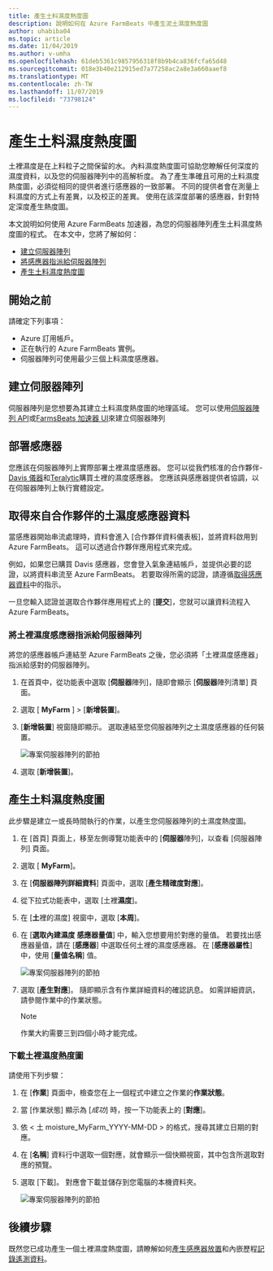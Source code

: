 ```yaml
---
title: 產生土料濕度熱度圖
description: 說明如何在 Azure FarmBeats 中產生泥土濕度熱度圖
author: uhabiba04
ms.topic: article
ms.date: 11/04/2019
ms.author: v-umha
ms.openlocfilehash: 61deb5361c9857956318f8b9b4ca836fcfa65d48
ms.sourcegitcommit: 018e3b40e212915ed7a77258ac2a8e3a660aaef8
ms.translationtype: MT
ms.contentlocale: zh-TW
ms.lasthandoff: 11/07/2019
ms.locfileid: "73798124"
---
```

# <a name="generate-soil-moisture-heatmap"></a>產生土料濕度熱度圖

土裡濕度是在上料粒子之間保留的水。 內料濕度熱度圖可協助您瞭解任何深度的濕度資料，以及您的伺服器陣列中的高解析度。 為了產生準確且可用的土料濕度熱度圖，必須從相同的提供者進行感應器的一致部署。 不同的提供者會在測量上料濕度的方式上有差異，以及校正的差異。 使用在該深度部署的感應器，針對特定深度產生熱度圖。

本文說明如何使用 Azure FarmBeats 加速器，為您的伺服器陣列產生土料濕度熱度圖的程式。 在本文中，您將了解如何：

- [建立伺服器陣列](#create-a-farm)
- [將感應器指派給伺服器陣列](#get-soil-moisture-sensor-data-from-partner)
- [產生土料濕度熱度圖](#generate-soil-moisture-heatmap)

## <a name="before-you-begin"></a>開始之前

請確定下列事項：  

- Azure 訂用帳戶。
- 正在執行的 Azure FarmBeats 實例。
- 伺服器陣列可使用最少三個上料濕度感應器。

## <a name="create-a-farm"></a>建立伺服器陣列

伺服器陣列是您想要為其建立土料濕度熱度圖的地理區域。 您可以使用[伺服器陣列 API](https://aka.ms/FarmBeatsDatahubSwagger)或[FarmsBeats 加速器 UI](manage-farms.md#create-farms)來建立伺服器陣列

## <a name="deploy-sensors"></a>部署感應器

您應該在伺服器陣列上實際部署土裡濕度感應器。 您可以從我們核准的合作夥伴- [Davis 儀器](https://www.davisinstruments.com/product/enviromonitor-gateway/)和[Teralytic](https://teralytic.com/)購買土裡的濕度感應器。 您應該與感應器提供者協調，以在伺服器陣列上執行實體設定。

## <a name="get-soil-moisture-sensor-data-from-partner"></a>取得來自合作夥伴的土濕度感應器資料

當感應器開始串流處理時，資料會進入 [合作夥伴資料儀表板]，並將資料啟用到 Azure FarmBeats。 這可以透過合作夥伴應用程式來完成。

例如，如果您已購買 Davis 感應器，您會登入氣象連結帳戶，並提供必要的認證，以將資料串流至 Azure FarmBeats。 若要取得所需的認證，請遵循[取得感應器資料](get-sensor-data-from-sensor-partner.md#get-sensor-data-from-sensor-partners)中的指示。

一旦您輸入認證並選取合作夥伴應用程式上的 [**提交**]，您就可以讓資料流程入 Azure FarmBeats。

### <a name="assign-soil-moisture-sensors-to-the-farm"></a>將土裡濕度感應器指派給伺服器陣列

將您的感應器帳戶連結至 Azure FarmBeats 之後，您必須將「土裡濕度感應器」指派給感對的伺服器陣列。

1.  在首頁中，從功能表中選取 [**伺服器**陣列]，隨即會顯示 [**伺服器**陣列清單] 頁面。
2.  選取 [ **MyFarm** ] > [**新增裝置**]。
3.  [**新增裝置**] 視窗隨即顯示。 選取連結至您伺服器陣列之土濕度感應器的任何裝置。

    ![專案伺服器陣列的節拍](./media/get-sensor-data-from-sensor-partner/add-devices-1.png)

4. 選取 [**新增裝置**]。     

## <a name="generate-soil-moisture-heatmap"></a>產生土料濕度熱度圖

此步驟是建立一或長時間執行的作業，以產生您伺服器陣列的土濕度熱度圖。

1.  在 [首頁] 頁面上，移至左側導覽功能表中的 [**伺服器**陣列]，以查看 [伺服器陣列] 頁面。
2.  選取 [ **MyFarm**]。
3.  在 [**伺服器陣列詳細資料**] 頁面中，選取 [**產生精確度對應**]。
4.  從下拉式功能表中，選取 [土裡**濕度**]。
5.  在 [**土**裡的濕度] 視窗中，選取 [**本周**]。
6.  在 [**選取內建濕度** **感應器量值**] 中，輸入您想要用於對應的量值。
    若要找出感應器量值，請在 [**感應器**] 中選取任何土裡的濕度感應器。 在 [**感應器屬性**] 中，使用 [**量值名稱**] 值。

    ![專案伺服器陣列的節拍](./media/get-sensor-data-from-sensor-partner/soil-moisture-1.png)


7.  選取 [**產生對應**]。
    隨即顯示含有作業詳細資料的確認訊息。 如需詳細資訊，請參閱作業中的作業狀態。

    >[!NOTE]
    > 作業大約需要三到四個小時才能完成。

### <a name="download-the-soil-moisture-heatmap"></a>下載土裡濕度熱度圖

請使用下列步驟：

1. 在 [**作業**] 頁面中，檢查您在上一個程式中建立之作業的**作業狀態**。
2. 當 [作業狀態] 顯示為 [*成功*] 時，按一下功能表上的 [**對應**]。
3. 依 < 土 moisture_MyFarm_YYYY-MM-DD > 的格式，搜尋其建立日期的對應。
4. 在 [**名稱**] 資料行中選取一個對應，就會顯示一個快顯視窗，其中包含所選取對應的預覽。
5. 選取 [下載]。 對應會下載並儲存到您電腦的本機資料夾。

    ![專案伺服器陣列的節拍](./media/get-sensor-data-from-sensor-partner/download-soil-moisture-map-1.png)

## <a name="next-steps"></a>後續步驟

既然您已成功產生一個土裡濕度熱度圖，請瞭解如何[產生感應器放置](generate-maps.md#sensor-placement-maps)和內嵌歷程[記錄遙測資料](ingest-historical-telemetry-data.md)。 
